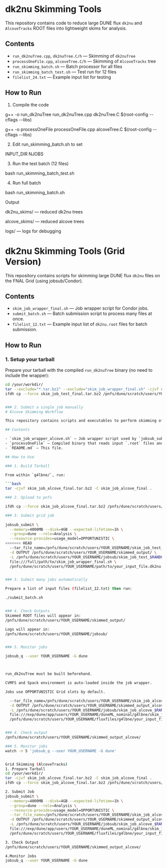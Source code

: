 # dk2nu Skimming Tools

This repository contains code to reduce large DUNE flux `dk2nu` and `AlcoveTracks` ROOT files into lightweight skims for analysis.

## Contents

- `run_dk2nuTree.cpp`, `dk2nuTree.C/h` — Skimming of `dk2nuTree`
- `processOneFile.cpp`, `alcoveTree.C/h` — Skimming of `AlcoveTracks` tree
- `run_skimming_batch.sh` — Batch processor for all files
- `run_skimming_batch_test.sh` — Test run for 12 files
- `filelist_24.txt` — Example input list for testing

## How to Run

1. Compile the code

g++ -o run_dk2nuTree run_dk2nuTree.cpp dk2nuTree.C $(root-config --cflags --libs)

g++ -o processOneFile processOneFile.cpp alcoveTree.C $(root-config --cflags --libs)

2. Edit run_skimming_batch.sh to set

INPUT_DIR
NJOBS

3. Run the test batch (12 files)

bash run_skimming_batch_test.sh


4. Run full batch

bash run_skimming_batch.sh


Output

dk2nu_skims/ — reduced dk2nu trees

alcove_skims/ — reduced alcove trees

logs/ — logs for debugging

# dk2nu Skimming Tools (Grid Version)

This repository contains scripts for skimming large DUNE flux `dk2nu` files on the FNAL Grid (using jobsub/Condor).

## Contents

- `skim_job_wrapper_final.sh` — Job wrapper script for Condor jobs.
- `submit_batch.sh` — Batch submission script to process many files at once.
- `filelist_12.txt` — Example input list of `dk2nu.root` files for batch submission.

## How to Run

### 1. Setup your tarball

Prepare your tarball with the compiled `run_dk2nuTree` binary (no need to include the wrapper):

```bash
cd /your/workdir/
tar --exclude="*.tar.bz2" --exclude="skim_job_wrapper_final.sh" -cjvf skim_job_test_final.tar.bz2 -C skim_job_test_final .
ifdh cp --force skim_job_test_final.tar.bz2 /pnfs/dune/scratch/users/YOUR_USERNAME/


### 2. Submit a single job manually
# Alcove Skimming Workflow

This repository contains scripts and executables to perform skimming of dk2nu flux ROOT files for the DUNE Alcove setup using `processOneFile`.

## Contents

- `skim_job_wrapper_alcove.sh` – Job wrapper script used by `jobsub_submit`. Handles environment setup, input fetching, and file processing.
- `processOneFile` – Compiled binary that reads input `.root` files and writes skimmed output.
- `README.md` – This file.

## How to Use

### 1. Build Tarball

From within `g4lbne/`, run:

```bash
tar -cjvf skim_job_alcove_final.tar.bz2 -C skim_job_alcove_final .

### 2. Upload to pnfs

ifdh cp --force skim_job_alcove_final.tar.bz2 /pnfs/dune/scratch/users/YOUR_USERNAME/

### 3. Submit grid job
 
jobsub_submit \
  --memory=4000MB --disk=4GB --expected-lifetime=1h \
  --group=dune --role=Analysis \
  --resource-provides=usage_model=OPPORTUNISTIC \
<<<<<<< HEAD
  --tar_file_name=/pnfs/dune/scratch/users/YOUR_USERNAME/skim_job_test_final.tar.bz2 \
  -d OUTPUT /pnfs/dune/scratch/users/YOUR_USERNAME/skimmed_output/ \
  -L /pnfs/dune/scratch/users/YOUR_USERNAME/jobsub/skim_job_test_$RANDOM.log \
  file:///full/path/to/skim_job_wrapper_final.sh \
  /pnfs/dune/scratch/users/YOUR_USERNAME/path/to/your_input_file.dk2nu.root


### 3. Submit many jobs automatically

Prepare a list of input files (filelist_12.txt) then run:

./submit_batch.sh


### 4. Check Outputs
Skimmed ROOT files will appear in:
/pnfs/dune/scratch/users/YOUR_USERNAME/skimmed_output/

Logs will appear in:
/pnfs/dune/scratch/users/YOUR_USERNAME/jobsub/


### 5. Monitor jobs

jobsub_q --user YOUR_USERNAME -G dune



run_dk2nuTree must be built beforehand.

CVMFS and Spack environment is auto-loaded inside the job wrapper.

Jobs use OPPORTUNISTIC Grid slots by default.

  --tar_file_name=/pnfs/dune/scratch/users/YOUR_USERNAME/skim_job_alcove_final.tar.bz2 \
  -d OUTPUT /pnfs/dune/scratch/users/YOUR_USERNAME/skimmed_output_alcove/ \
  -L /pnfs/dune/scratch/users/YOUR_USERNAME/jobsub/skim_job_alcove_$RANDOM.log \
  file:///exp/dune/app/users/YOUR_USERNAME/duneML_nominal/g4lbne/skim_job_alcove_final/skim_job_wrapper_alcove.sh \
  /pnfs/dune/scratch/users/YOUR_USERNAME/fluxfiles/g4lbne/your_input_file.root


### 4. Check output
/pnfs/dune/scratch/users/YOUR_USERNAME/skimmed_output_alcove/

### 5. Monitor jobs
watch -n 5 'jobsub_q --user YOUR_USERNAME -G dune'


Grid Skimming (AlcoveTracks)
1. Prepare Tarball
cd /your/workdir/
tar -cjvf skim_job_alcove_final.tar.bz2 -C skim_job_alcove_final .
ifdh cp --force skim_job_alcove_final.tar.bz2 /pnfs/dune/scratch/users/YOUR_USERNAME/

2. Submit Job
jobsub_submit \
  --memory=4000MB --disk=4GB --expected-lifetime=1h \
  --group=dune --role=Analysis \
  --resource-provides=usage_model=OPPORTUNISTIC \
  --tar_file_name=/pnfs/dune/scratch/users/YOUR_USERNAME/skim_job_alcove_final.tar.bz2 \
  -d OUTPUT /pnfs/dune/scratch/users/YOUR_USERNAME/skimmed_output_alcove/ \
  -L /pnfs/dune/scratch/users/YOUR_USERNAME/jobsub/skim_job_alcove_$RANDOM.log \
  file:///exp/dune/app/users/YOUR_USERNAME/duneML_nominal/g4lbne/skim_job_alcove_final/skim_job_wrapper_alcove.sh \
  /pnfs/dune/scratch/users/YOUR_USERNAME/fluxfiles/g4lbne/your_input_file.root

3. Check Output
/pnfs/dune/scratch/users/YOUR_USERNAME/skimmed_output_alcove/

4.Monitor Jobs
jobsub_q --user YOUR_USERNAME -G dune


